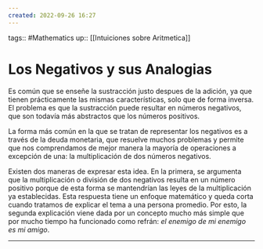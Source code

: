 ```yaml
---
created: 2022-09-26 16:27
---
```

tags:: #Mathematics 
up:: [[Intuiciones sobre Aritmetica]]
# Los Negativos y sus Analogias
Es común que se enseñe la sustracción justo despues de la adición, ya que tienen prácticamente las mismas características, solo que de forma inversa. El problema es que la sustracción puede resultar en números negativos, que son todavía más abstractos que los números positivos. 

La forma más común en la que se tratan de representar los negativos es a través de la deuda monetaria, que resuelve muchos problemas y permite que nos comprendamos de mejor manera la mayoría de operaciones a excepción de una: la multiplicación de dos números negativos. 

Existen dos maneras de expresar esta idea. En la primera, se argumenta que la multiplicación o división de dos negativos resulta en un número positivo porque de esta forma se mantendrían las leyes de la multiplicación ya establecidas. Esta respuesta tiene un enfoque matemático y queda corta cuando tratamos de explicar el tema a una persona promedio. Por esto, la segunda explicación viene dada por un concepto mucho más simple que por mucho tiempo ha funcionado como refrán: *el enemigo de mi enemigo es mi amigo*.
___
